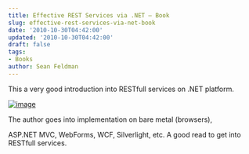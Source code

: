 ```yaml
---
title: Effective REST Services via .NET – Book
slug: effective-rest-services-via-net-book
date: '2010-10-30T04:42:00'
updated: '2010-10-30T04:42:00'
draft: false
tags:
- Books
author: Sean Feldman
---
```



This a very good introduction into RESTfull services on .NET platform.

[![image](https://aspblogs.blob.core.windows.net/media/sfeldman/Media/image_593CB153.png "image")](http://www.amazon.ca/Effective-REST-Services-via-NET/dp/0321613252)

The author goes into implementation on bare metal (browsers),

ASP.NET MVC, WebForms, WCF, Silverlight, etc. A good read to get into RESTfull services.


